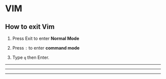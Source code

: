 VIM 
=======================


How to exit Vim
---------------

1. Press Exit to enter **Normal Mode**

2. Press `:` to enter **command mode** 

3. Type `q` then Enter.




-----------------------------------------------------------------------------------------------------

---------





-----------------------------------------------------------------------------------------------------